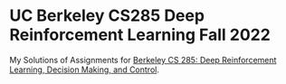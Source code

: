 # UC Berkeley CS285 Deep Reinforcement Learning  Fall 2022
My Solutions of Assignments for [Berkeley CS 285: Deep Reinforcement Learning, Decision Making, and Control](http://rail.eecs.berkeley.edu/deeprlcourse/).
